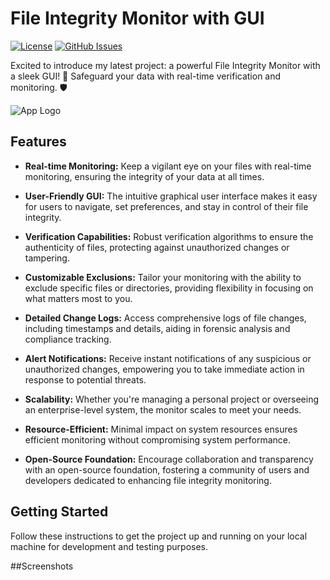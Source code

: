 # File Integrity Monitor with GUI

[![License](https://img.shields.io/badge/license-MIT-blue.svg)](LICENSE)
[![GitHub Issues](https://img.shields.io/github/issues/yourusername/your-repository)](https://github.com/yourusername/your-repository/issues)

Excited to introduce my latest project: a powerful File Integrity Monitor with a sleek GUI! 🚀 Safeguard your data with real-time verification and monitoring. 🛡️

![App Logo](/path/to/your/logo.png)

## Features

- **Real-time Monitoring:** Keep a vigilant eye on your files with real-time monitoring, ensuring the integrity of your data at all times.
  
- **User-Friendly GUI:** The intuitive graphical user interface makes it easy for users to navigate, set preferences, and stay in control of their file integrity.

- **Verification Capabilities:** Robust verification algorithms to ensure the authenticity of files, protecting against unauthorized changes or tampering.

- **Customizable Exclusions:** Tailor your monitoring with the ability to exclude specific files or directories, providing flexibility in focusing on what matters most to you.

- **Detailed Change Logs:** Access comprehensive logs of file changes, including timestamps and details, aiding in forensic analysis and compliance tracking.

- **Alert Notifications:** Receive instant notifications of any suspicious or unauthorized changes, empowering you to take immediate action in response to potential threats.

- **Scalability:** Whether you're managing a personal project or overseeing an enterprise-level system, the monitor scales to meet your needs.

- **Resource-Efficient:** Minimal impact on system resources ensures efficient monitoring without compromising system performance.

- **Open-Source Foundation:** Encourage collaboration and transparency with an open-source foundation, fostering a community of users and developers dedicated to enhancing file integrity monitoring.

## Getting Started

Follow these instructions to get the project up and running on your local machine for development and testing purposes.

##Screenshots
